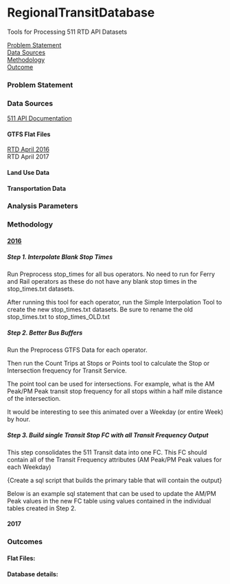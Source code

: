 # RegionalTransitDatabase  

Tools for Processing 511 RTD API Datasets  

[Problem Statement](#problem-statement)   
[Data Sources](#data-sources)   
[Methodology](#methodology)   
[Outcome](#outcome)   

### Problem Statement  

### Data Sources   

[511 API Documentation](https://metrotrans-my.sharepoint.com/personal/ksmith_mtc_ca_gov/_layouts/15/guestaccess.aspx?guestaccesstoken=LaSLmz8PqjHcCy3J9t5JWiVYbBx2wq7AOn7XAeSI65c%3d&docid=2_1b3fffc8d501f42949c5c14bb423aa445)

#### GTFS Flat Files    
[RTD April 2016](https://mtcdrive.box.com/v/gtfs)  
RTD April 2017   

#### Land Use Data    

#### Transportation Data   

### Analysis Parameters   

### Methodology   

#### [2016](https://metrotrans-my.sharepoint.com/personal/ksmith_mtc_ca_gov/_layouts/15/WopiFrame.aspx?sourcedoc=%7B2FB81C2E-8CF6-4BA4-8994-6B36F7E1B647%7D&file=511%20Data%20API%20Documentation.docx&action=default)

##### Step 1. Interpolate Blank Stop Times

Run Preprocess stop_times for all bus operators. No need to run for Ferry and Rail operators as these do not have any blank stop times in the stop_times.txt datasets.

After running this tool for each operator, run the Simple Interpolation Tool to create the new stop_times.txt datasets. Be sure to rename the old stop_times.txt to stop_times_OLD.txt

##### Step 2. Better Bus Buffers

Run the Preprocess GTFS Data for each operator.

Then run the Count Trips at Stops or Points tool to calculate the Stop or Intersection frequency for Transit Service.

The point tool can be used for intersections. For example, what is the AM Peak/PM Peak transit stop frequency for all stops within a half mile distance of the intersection.

It would be interesting to see this animated over a Weekday (or entire Week) by hour.

##### Step 3. Build single Transit Stop FC with all Transit Frequency Output

This step consolidates the 511 Transit data into one FC. This FC should contain all of the Transit Frequency attributes (AM Peak/PM Peak values for each Weekday)

{Create a sql script that builds the primary table that will contain the output}

Below is an example sql statement that can be used to update the AM/PM Peak values in the new FC table using values contained in the individual tables created in Step 2. 

#### 2017   

### Outcomes  

#### Flat Files:  

#### Database details:  